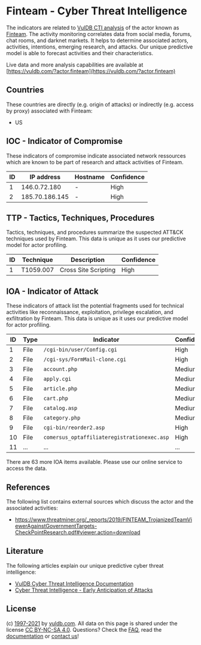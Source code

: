 # Finteam - Cyber Threat Intelligence

The indicators are related to [VulDB CTI analysis](https://vuldb.com/?doc.cti) of the actor known as [Finteam](https://vuldb.com/?actor.finteam). The activity monitoring correlates data from social media, forums, chat rooms, and darknet markets. It helps to determine associated actors, activities, intentions, emerging research, and attacks. Our unique predictive model is able to forecast activities and their characteristics.

Live data and more analysis capabilities are available at [https://vuldb.com/?actor.finteam](https://vuldb.com/?actor.finteam)

## Countries

These countries are directly (e.g. origin of attacks) or indirectly (e.g. access by proxy) associated with Finteam:

* US

## IOC - Indicator of Compromise

These indicators of compromise indicate associated network ressources which are known to be part of research and attack activities of Finteam.

ID | IP address | Hostname | Confidence
-- | ---------- | -------- | ----------
1 | 146.0.72.180 | - | High
2 | 185.70.186.145 | - | High

## TTP - Tactics, Techniques, Procedures

Tactics, techniques, and procedures summarize the suspected ATT&CK techniques used by Finteam. This data is unique as it uses our predictive model for actor profiling.

ID | Technique | Description | Confidence
-- | --------- | ----------- | ----------
1 | T1059.007 | Cross Site Scripting | High

## IOA - Indicator of Attack

These indicators of attack list the potential fragments used for technical activities like reconnaissance, exploitation, privilege escalation, and exfiltration by Finteam. This data is unique as it uses our predictive model for actor profiling.

ID | Type | Indicator | Confidence
-- | ---- | --------- | ----------
1 | File | `/cgi-bin/user/Config.cgi` | High
2 | File | `/cgi-sys/FormMail-clone.cgi` | High
3 | File | `account.php` | Medium
4 | File | `apply.cgi` | Medium
5 | File | `article.php` | Medium
6 | File | `cart.php` | Medium
7 | File | `catalog.asp` | Medium
8 | File | `category.php` | Medium
9 | File | `cgi-bin/reorder2.asp` | High
10 | File | `comersus_optaffiliateregistrationexec.asp` | High
11 | ... | ... | ...

There are 63 more IOA items available. Please use our online service to access the data.

## References

The following list contains external sources which discuss the actor and the associated activities:

* https://www.threatminer.org/_reports/2019/FINTEAM_TrojanizedTeamViewerAgainstGovernmentTargets-CheckPointResearch.pdf#viewer.action=download

## Literature

The following articles explain our unique predictive cyber threat intelligence:

* [VulDB Cyber Threat Intelligence Documentation](https://vuldb.com/?doc.cti)
* [Cyber Threat Intelligence - Early Anticipation of Attacks](https://www.scip.ch/en/?labs.20201022)

## License

(c) [1997-2021](https://vuldb.com/?doc.changelog) by [vuldb.com](https://vuldb.com/?doc.about). All data on this page is shared under the license [CC BY-NC-SA 4.0](https://creativecommons.org/licenses/by-nc-sa/4.0/). Questions? Check the [FAQ](https://vuldb.com/?doc.faq), read the [documentation](https://vuldb.com/?doc) or [contact us](https://vuldb.com/?contact)!
